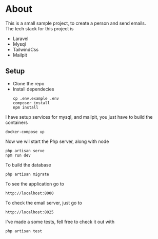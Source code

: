 # About
This is a small sample project, to create a person and send emails.
<br>
The tech stack for this project is
* Laravel
* Mysql
* TailwindCss
* Mailpit

## Setup
 * Clone the repo
 * Install dependecies
    ```
    cp .env.example .env
    composer install
    npm install
    ```

I have setup services for mysql, and mailpit, you just have to build the containers
   ```
   docker-compose up
   ```
Now we wil start the Php server, along with node

   ```
   php artisan serve
   npm run dev
   ```

To build the database


   ```
   php artisan migrate
   ```

To see the application go to

``
http://localhost:8000
``

To check the email server, just go to

   ``
  http://localhost:8025
   ``

I've made a some tests, fell free to check it out with

   ```
   php artisan test
   ```
